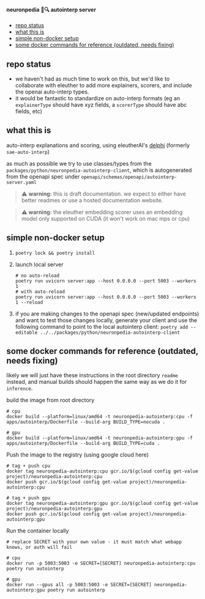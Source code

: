 #### neuronpedia 🧠🔍 autointerp server

- [repo status](#repo-status)
- [what this is](#what-this-is)
- [simple non-docker setup](#simple-non-docker-setup)
- [some docker commands for reference (outdated, needs fixing)](#some-docker-commands-for-reference-outdated-needs-fixing)

## repo status

- we haven't had as much time to work on this, but we'd like to collaborate with eleuther to add more explainers, scorers, and include the openai auto-interp types.
- it would be fantastic to standardize on auto-interp formats (eg an `explainerType` should have xyz fields, a `scorerType` should have abc fields, etc)

## what this is

auto-interp explanations and scoring, using eleutherAI's [delphi](https://github.com/EleutherAI/delphi) (formerly `sae-auto-interp`)

as much as possible we try to use classes/types from the `packages/python/neuronpedia-autointerp-client`, which is autogenerated from the openapi spec under `openapi/schemas/openapi/autointerp-server.yaml`

> ⚠️ **warning:** this is draft documentation. we expect to either have better readmes or use a hosted documentation website.

> ⚠️ **warning:** the eleuther embedding scorer uses an embedding model only supported on CUDA (it won't work on mac mps or cpu)

## simple non-docker setup

1. `poetry lock && poetry install`

2. launch local server

   ```
   # no auto-reload
   poetry run uvicorn server:app --host 0.0.0.0 --port 5003 --workers 1
   # with auto-reload
   poetry run uvicorn server:app --host 0.0.0.0 --port 5003 --workers 1 --reload
   ```

3. if you are making changes to the openapi spec (new/updated endpoints) and want to test those changes locally, generate your client and use the following command to point to the local autointerp client:
   `poetry add --editable ../../packages/python/neuronpedia-autointerp-client`

## some docker commands for reference (outdated, needs fixing)

likely we will just have these instructions in the root directory `readme` instead, and manual builds should happen the same way as we do it for `inference`.

build the image from root directory

```
# cpu
docker build --platform=linux/amd64 -t neuronpedia-autointerp:cpu -f apps/autointerp/Dockerfile --build-arg BUILD_TYPE=nocuda .

# gpu
docker build --platform=linux/amd64 -t neuronpedia-autointerp:gpu -f apps/autointerp/Dockerfile --build-arg BUILD_TYPE=cuda .
```

Push the image to the registry (using google cloud here)

```
# tag + push cpu
docker tag neuronpedia-autointerp:cpu gcr.io/$(gcloud config get-value project)/neuronpedia-autointerp:cpu
docker push gcr.io/$(gcloud config get-value project)/neuronpedia-autointerp:cpu

# tag + push gpu
docker tag neuronpedia-autointerp:gpu gcr.io/$(gcloud config get-value project)/neuronpedia-autointerp:gpu
docker push gcr.io/$(gcloud config get-value project)/neuronpedia-autointerp:gpu
```

Run the container locally

```
# replace SECRET with your own value - it must match what webapp knows, or auth will fail

# cpu
docker run -p 5003:5003 -e SECRET=[SECRET] neuronpedia-autointerp:cpu poetry run autointerp

# gpu
docker run --gpus all -p 5003:5003 -e SECRET=[SECRET] neuronpedia-autointerp:gpu poetry run autointerp
```
